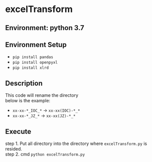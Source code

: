 # excelTransform
## Environment: python 3.7
## Environment Setup
* `pip install pandas`
* `pip install openpyxl`  
* `pip install xlrd`
## Description
This code will rename the directory  
below is the example:  
* `xx-xx-*_IOC_*` -> `xx-xx(IOC)-*_*`  
* `xx-xx-*_JZ_*` -> `xx-xx(JZ)-*_*`  
## Execute
step 1. Put all directory into the directory where `excelTransform.py` is resided.  
step 2. cmd `python excelTransform.py`